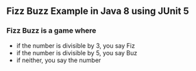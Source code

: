 ## Fizz Buzz Example in Java 8 using JUnit 5

### Fizz Buzz is a game where
- if the number is divisible by 3, you say Fiz
- if the number is divisible by 5, you say Buz
- if neither, you say the number
